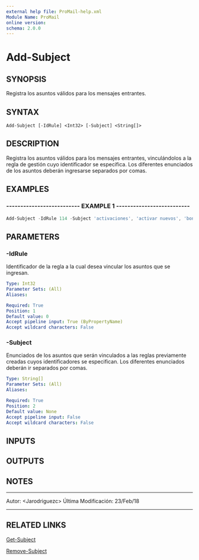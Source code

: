 ```yaml
---
external help file: ProMail-help.xml
Module Name: ProMail
online version: 
schema: 2.0.0
---
```


# Add-Subject

## SYNOPSIS
Registra los asuntos válidos para los mensajes entrantes.

## SYNTAX

```
Add-Subject [-IdRule] <Int32> [-Subject] <String[]>
```

## DESCRIPTION
Registra los asuntos válidos para los mensajes entrantes, vinculándolos a la regla 
de gestión cuyo identificador se especifica.
Los diferentes enunciados de los asuntos
deberán ingresarse separados por comas.

## EXAMPLES

### -------------------------- EXAMPLE 1 --------------------------
```powershell
Add-Subject -IdRule 114 -Subject 'activaciones', 'activar nuevos', 'bonos nuevos'
```

## PARAMETERS

### -IdRule
Identificador de la regla  a la cual desea vincular los asuntos que se ingresan.

```yaml
Type: Int32
Parameter Sets: (All)
Aliases: 

Required: True
Position: 1
Default value: 0
Accept pipeline input: True (ByPropertyName)
Accept wildcard characters: False
```

### -Subject
Enunciados de los asuntos que serán vinculados a las reglas previamente creadas cuyos identificadores se 
especifican.
Los diferentes enunciados deberán ir separados por comas.

```yaml
Type: String[]
Parameter Sets: (All)
Aliases: 

Required: True
Position: 2
Default value: None
Accept pipeline input: False
Accept wildcard characters: False
```

## INPUTS

## OUTPUTS

## NOTES
---------------------------------------------------------
Autor: \<Jarodriguezc\>
Última Modificación: 23/Feb/18

---------------------------------------------------------

## RELATED LINKS

[Get-Subject](Get-Subject.md)

[Remove-Subject](Remove-Subject.md)

